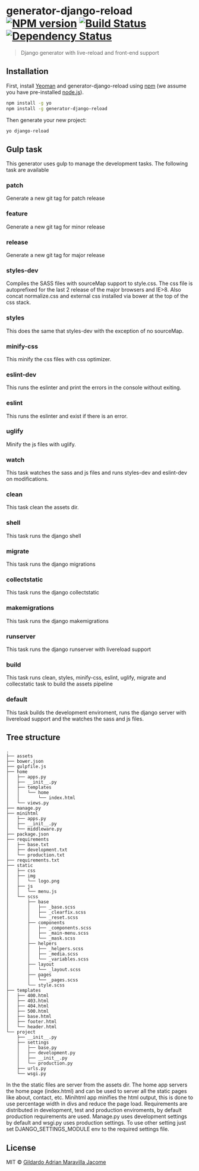 # generator-django-reload [![NPM version][npm-image]][npm-url] [![Build Status][travis-image]][travis-url] [![Dependency Status][daviddm-image]][daviddm-url]
> Django generator with live-reload and front-end support

## Installation

First, install [Yeoman](http://yeoman.io) and generator-django-reload using [npm](https://www.npmjs.com/) (we assume you have pre-installed [node.js](https://nodejs.org/)).

```bash
npm install -g yo
npm install -g generator-django-reload
```

Then generate your new project:

```bash
yo django-reload
```

## Gulp task

This generator uses gulp to manage the development tasks. The following task are available

### patch
Generate a new git tag for patch release

### feature
Generate a new git tag for minor release

### release
Generate a new git tag for major release

### styles-dev
Compiles the SASS files with sourceMap support to style.css. The css file is autoprefixed for the last 2 release of the major browsers and IE>8. Also concat normalize.css and external css installed via bower at the top of the css stack.

### styles
This does the same that styles-dev with the exception of no sourceMap.

### minify-css
This minify the css files with css optimizer.

### eslint-dev
This runs the eslinter and print the errors in the console without exiting.

### eslint
This runs the eslinter and exist if there is an error.

### uglify
Minify the js files with uglify.

### watch
This task watches the sass and js files and runs styles-dev and eslint-dev on modifications.

### clean
This task clean the assets dir.

### shell
This task runs the django shell

### migrate
This task runs the django migrations

### collectstatic
This task runs the django collectstatic

### makemigrations
This task runs the django makemigrations

### runserver
This task runs the django runserver with livereload support

### build
This task runs clean, styles, minify-css, eslint, uglify, migrate and collecstatic task to build the assets pipeline

### default
This task builds the development enviroment, runs the django server with livereload support and the watches the sass and js files.

## Tree structure
```
.
├── assets
├── bower.json
├── gulpfile.js
├── home
│   ├── apps.py
│   ├── __init__.py
│   ├── templates
│   │   └── home
│   │       └── index.html
│   └── views.py
├── manage.py
├── minihtml
│   ├── apps.py
│   ├── __init__.py
│   └── middleware.py
├── package.json
├── requirements
│   ├── base.txt
│   ├── development.txt
│   └── production.txt
├── requirements.txt
├── static
│   ├── css
│   ├── img
│   │   └── logo.png
│   ├── js
│   │   └── menu.js
│   └── scss
│       ├── base
│       │   ├── _base.scss
│       │   ├── _clearfix.scss
│       │   └── _reset.scss
│       ├── components
│       │   ├── _components.scss
│       │   ├── _main-menu.scss
│       │   └── _mask.scss
│       ├── helpers
│       │   ├── _helpers.scss
│       │   ├── _media.scss
│       │   └── _variables.scss
│       ├── layout
│       │   └── _layout.scss
│       ├── pages
│       │   └── _pages.scss
│       └── style.scss
├── templates
│   ├── 400.html
│   ├── 403.html
│   ├── 404.html
│   ├── 500.html
│   ├── base.html
│   ├── footer.html
│   └── header.html
└── project
    ├── __init__.py
    ├── settings
    │   ├── base.py
    │   ├── development.py
    │   ├── __init__.py
    │   └── production.py
    ├── urls.py
    └── wsgi.py
```

In the the static files are server from the assets dir. The home app servers the home page (index.html) and can be used to server all the static pages like about, contact, etc. Minihtml app minifies the html output, this is done to use percentage width in divs and reduce the page load. Requirements are distributed in development, test and production enviroments, by default production requirements are used.
Manage.py uses development settings by default and wsgi.py uses production settings. To use other setting just set DJANGO_SETTINGS_MODULE env to the required settings file.

## License

MIT © [Gildardo Adrian Maravilla Jacome]()


[npm-image]: https://badge.fury.io/js/generator-django-reload.svg
[npm-url]: https://npmjs.org/package/generator-django-reload
[travis-image]: https://travis-ci.org/gilmrjc/generator-django-reload.svg?branch=master
[travis-url]: https://travis-ci.org/gilmrjc/generator-django-reload
[daviddm-image]: https://david-dm.org/gilmrjc/generator-django-reload.svg?theme=shields.io
[daviddm-url]: https://david-dm.org/gilmrjc/generator-django-reload
